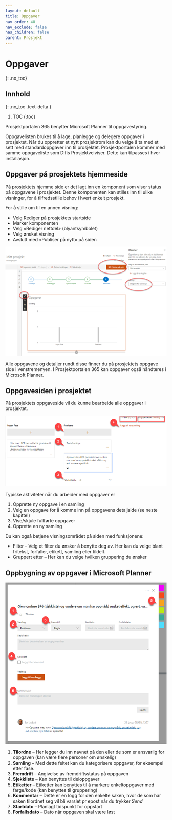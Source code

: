 ```yaml
---
layout: default
title: Oppgaver
nav_order: 48
nav_exclude: false
has_children: false
parent: Prosjekt
---
```


# Oppgaver
{: .no_toc}

## Innhold
{: .no_toc .text-delta }

1. TOC
{:toc}

Prosjektportalen 365 benytter Microsoft Planner til oppgavestyring.

Oppgavelisten brukes til å lage, planlegge og delegere oppgaver i
prosjektet. Når du oppretter et nytt prosjektrom kan du velge å ta med et sett med standardoppgaver inn til prosjektet. Prosjektportalen kommer med samme oppgaveliste som Difis Prosjektveiviser. Dette kan tilpasses i hver installasjon.  

## Oppgaver på prosjektets hjemmeside

På prosjektets hjemme side er det lagt inn en komponent som viser status på oppgavene i prosjektet. Denne komponenten kan stilles inn til ulike visninger, for å tilfredsstille behov i hvert enkelt prosjekt.

For å stille om til en annen visning:

  - Velg Rediger på prosjektets startside
  - Marker komponenten
  - Velg «Rediger nettdel» (blyantsymbolet)
  - Velg ønsket visning
  - Avslutt med «Publiser på nytt» på siden

![](./media/image69.png)

Alle oppgavene og detaljer rundt disse finner du på prosjektets oppgave side i venstremenyen. I Prosjektportalen 365 kan oppgaver også håndteres i Microsoft Planner.

## Oppgavesiden i prosjektet

På prosjektets oppgaveside vil du kunne bearbeide alle oppgaver i
prosjektet.

![](./media/image70.png)

Typiske aktiviteter når du arbeider med oppgaver er

1.  Opprette ny oppgave i en samling
2.  Velg en oppgave for å komme inn på oppgavens detaljside (se neste kapittel)
3.  Vise/skjule fullførte oppgaver
4.  Opprette en ny samling

Du kan også betjene visningsområdet på siden med funksjonene:

  - Filter – Velg et filter du ønsker å benytte deg av. Her kan du velge blant fritekst, forfaller, etikett, samling eller
    tildelt.
  - Gruppert etter – Her kan du velge hvilken gruppering du ønsker

## Oppbygning av oppgaver i Microsoft Planner

![](./media/image71.png)

1.  **Tilordne** – Her legger du inn navnet på den eller de som er ansvarlig for oppgaven (kan være flere personer om ønskelig)
2.  **Samling** – Med dette feltet kan du kategorisere oppgaver, for eksempel etter fase.
3.  **Fremdrift** – Angivelse av fremdriftsstatus på oppgaven
4.  **Sjekkliste** – Kan benyttes til deloppgaver
5.  **Etiketter** – Etiketter kan benyttes til å markere enkeltoppgaver med farge/kode (kan benyttes til gruppering)
6.  **Kommentar** – Dette er en logg for den enkelte saken, hvor de som har saken tilordnet seg vil bli varslet pr epost når du trykker *Send* 
7.  **Startdato** – Planlagt tidspunkt for oppstart 
8. **Forfallsdato** – Dato når oppgaven skal være løst